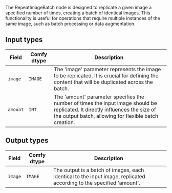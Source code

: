
The RepeatImageBatch node is designed to replicate a given image a specified number of times, creating a batch of identical images. This functionality is useful for operations that require multiple instances of the same image, such as batch processing or data augmentation.

## Input types

| Field   | Comfy dtype | Description                                                                 |
|---------|-------------|-----------------------------------------------------------------------------|
| `image` | `IMAGE`     | The 'image' parameter represents the image to be replicated. It is crucial for defining the content that will be duplicated across the batch. |
| `amount`| `INT`       | The 'amount' parameter specifies the number of times the input image should be replicated. It directly influences the size of the output batch, allowing for flexible batch creation. |

## Output types

| Field | Comfy dtype | Description                                                              |
|-------|-------------|--------------------------------------------------------------------------|
| `image`| `IMAGE`     | The output is a batch of images, each identical to the input image, replicated according to the specified 'amount'. |